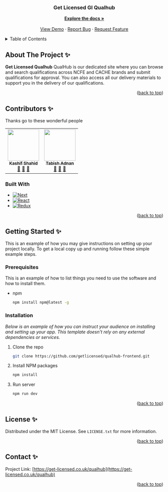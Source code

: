 <!-- PROJECT DETAIL -->
<div align="center">
  <h3 align="center">Get Licensed Gl Qualhub</h3>

  <p align="center">
    <a href="https://github.com/getlicensed/qualhub-frontend"><strong>Explore the docs »</strong></a>
    <br />
    <br />
    <a href="https://www.get-licensed.co.uk/qualhub">View Demo</a>
    ·
    <a href="https://github.com/getlicensed/qualhub-frontend/issues">Report Bug</a>
    ·
    <a href="https://github.com/getlicensed/qualhub-frontend/issues">Request Feature</a>
  </p>
</div>

<!-- TABLE OF CONTENTS -->
<details>
  <summary>Table of Contents</summary>
  <ol>
    <li>
      <a href="#about-the-project">About The Project</a>
      <ul>
        <li><a href="#contributors-">Contributors</a></li>
        <li><a href="#built-with">Built With</a></li>
      </ul>
    </li>
    <li>
      <a href="#getting-started">Getting Started</a>
      <ul>
        <li><a href="#prerequisites">Prerequisites</a></li>
        <li><a href="#installation">Installation</a></li>
      </ul>
    </li>
    <li><a href="#license">License</a></li>
  </ol>
</details>

<!-- ABOUT THE PROJECT -->

## About The Project ✨

<b>Get Licensed Qualhub</b> QualHub is our dedicated site where you can browse and search qualifications across NCFE and CACHE brands and submit qualifications for approval. You can also access all our delivery materials to support you in the delivery of our qualifications.

<p align="right">(<a href="#readme-top">back to top</a>)</p>

## Contributors ✨

Thanks go to these wonderful people

<!-- ALL-CONTRIBUTORS-LIST:START -->
<!-- prettier-ignore-start -->
<!-- markdownlint-disable -->
<table>
    <tr>
        <td align="center"><a href="https://github.com/kashifshahid"><img src="https://avatars.githubusercontent.com/u/10721202?v=4?s=100" width="100px;" alt=""/><br /><sub><b>Kashif Shahid</b></sub></a><br /><a href="https://github.com/all-contributors/all-contributors/commits?author=jfmengels" title="Documentation">📖</a> <a href="https://github.com/all-contributors/all-contributors/pulls?q=is%3Apr+reviewed-by%3Ajfmengels" title="Reviewed Pull Requests">👀</a> <a href="#tool-jfmengels" title="Tools">🔧</a></td>
        <td align="center"><a href="https://github.com/tabishadnan-get-licensed"><img src="https://avatars.githubusercontent.com/u/109738164?v=4?s=100" width="100px;" alt=""/><br /><sub><b>Tabish Adnan</b></sub></a><br /><a href="https://github.com/all-contributors/all-contributors/commits?author=jfmengels" title="Documentation">📖</a> <a href="https://github.com/all-contributors/all-contributors/pulls?q=is%3Apr+reviewed-by%3Ajfmengels" title="Reviewed Pull Requests">👀</a> <a href="#tool-jfmengels" title="Tools">🔧</a></td>
    </tr>
</table>

<!-- markdownlint-restore -->
<!-- prettier-ignore-end -->

<!-- ALL-CONTRIBUTORS-LIST:END -->

### Built With

- [![Next][next.js]][next-url]
- [![React][react.js]][react-url]
- [![Redux][redux.js]][redux-url]

<p align="right">(<a href="#readme-top">back to top</a>)</p>

<!-- GETTING STARTED -->

## Getting Started ✨

This is an example of how you may give instructions on setting up your project locally.
To get a local copy up and running follow these simple example steps.

### Prerequisites

This is an example of how to list things you need to use the software and how to install them.

- npm
  ```sh
  npm install npm@latest -g
  ```

### Installation

_Below is an example of how you can instruct your audience on installing and setting up your app. This template doesn't rely on any external dependencies or services._

1. Clone the repo
   ```sh
   git clone https://github.com/getlicensed/qualhub-frontend.git
   ```
2. Install NPM packages
   ```sh
   npm install
   ```
3. Run server
   ```sh
   npm run dev
   ```

<p align="right">(<a href="#readme-top">back to top</a>)</p>

<!-- LICENSE -->

## License ✨

Distributed under the MIT License. See `LICENSE.txt` for more information.

<p align="right">(<a href="#readme-top">back to top</a>)</p>

<!-- CONTACT -->

## Contact ✨

Project Link: [https://get-licensed.co.uk/qualhub](https://get-licensed.co.uk/qualhub)

<p align="right">(<a href="#readme-top">back to top</a>)</p>

<!-- MARKDOWN LINKS -->

[next.js]: https://img.shields.io/badge/next.js-000000?style=for-the-badge&logo=nextdotjs&logoColor=white
[next-url]: https://nextjs.org/
[react.js]: https://img.shields.io/badge/React-20232A?style=for-the-badge&logo=react&logoColor=61DAFB
[react-url]: https://reactjs.org/
[redux.js]: https://img.shields.io/badge/Redux-593D88?style=for-the-badge&logo=redux&logoColor=white
[redux-url]: https://redux.js.org/
